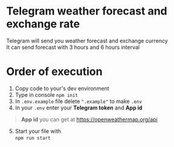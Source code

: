 # Telegram weather forecast and exchange rate

Telegram will send you weather forecast and exchange currency\
It can send forecast with 3 hours and 6 hours interval

# Order of execution

1. Copy code to your's dev environment
2. Type in console `npm init`
3. In `.env.example` file delete `".example"` to make `.env`
4. In your `.env` enter your **Telegram token** and **App id**

> **App id** you can get at https://openweathermap.org/api 

5. Start your file with\
`npm run start`
